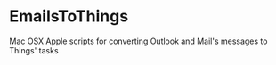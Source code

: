 EmailsToThings
==============

Mac OSX Apple scripts for converting Outlook and Mail's messages to Things' tasks
